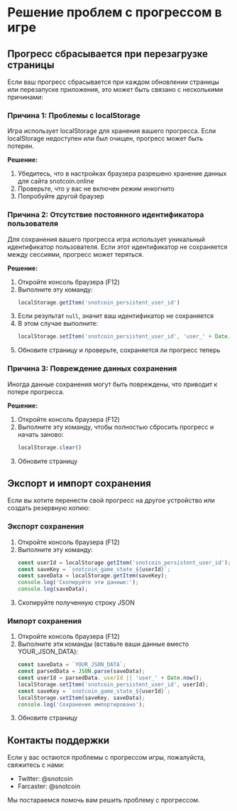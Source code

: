 # Решение проблем с прогрессом в игре

## Прогресс сбрасывается при перезагрузке страницы

Если ваш прогресс сбрасывается при каждом обновлении страницы или перезапуске приложения, это может быть связано с несколькими причинами:

### Причина 1: Проблемы с localStorage

Игра использует localStorage для хранения вашего прогресса. Если localStorage недоступен или был очищен, прогресс может быть потерян.

**Решение:**
1. Убедитесь, что в настройках браузера разрешено хранение данных для сайта snotcoin.online
2. Проверьте, что у вас не включен режим инкогнито
3. Попробуйте другой браузер

### Причина 2: Отсутствие постоянного идентификатора пользователя

Для сохранения вашего прогресса игра использует уникальный идентификатор пользователя. Если этот идентификатор не сохраняется между сессиями, прогресс может теряться.

**Решение:**
1. Откройте консоль браузера (F12)
2. Выполните эту команду:
   ```js
   localStorage.getItem('snotcoin_persistent_user_id')
   ```
3. Если результат `null`, значит ваш идентификатор не сохраняется
4. В этом случае выполните:
   ```js
   localStorage.setItem('snotcoin_persistent_user_id', 'user_' + Date.now())
   ```
5. Обновите страницу и проверьте, сохраняется ли прогресс теперь

### Причина 3: Повреждение данных сохранения

Иногда данные сохранения могут быть повреждены, что приводит к потере прогресса.

**Решение:**
1. Откройте консоль браузера (F12)
2. Выполните эту команду, чтобы полностью сбросить прогресс и начать заново:
   ```js
   localStorage.clear()
   ```
3. Обновите страницу

## Экспорт и импорт сохранения

Если вы хотите перенести свой прогресс на другое устройство или создать резервную копию:

### Экспорт сохранения

1. Откройте консоль браузера (F12)
2. Выполните эту команду:
   ```js
   const userId = localStorage.getItem('snotcoin_persistent_user_id');
   const saveKey = `snotcoin_game_state_${userId}`;
   const saveData = localStorage.getItem(saveKey);
   console.log('Скопируйте эти данные:');
   console.log(saveData);
   ```
3. Скопируйте полученную строку JSON

### Импорт сохранения

1. Откройте консоль браузера (F12)
2. Выполните эти команды (вставьте ваши данные вместо YOUR_JSON_DATA):
   ```js
   const saveData = `YOUR_JSON_DATA`;
   const parsedData = JSON.parse(saveData);
   const userId = parsedData._userId || 'user_' + Date.now();
   localStorage.setItem('snotcoin_persistent_user_id', userId);
   const saveKey = `snotcoin_game_state_${userId}`;
   localStorage.setItem(saveKey, saveData);
   console.log('Сохранение импортировано');
   ```
3. Обновите страницу

## Контакты поддержки

Если у вас остаются проблемы с прогрессом игры, пожалуйста, свяжитесь с нами:

- Twitter: @snotcoin
- Farcaster: @snotcoin

Мы постараемся помочь вам решить проблему с прогрессом. 